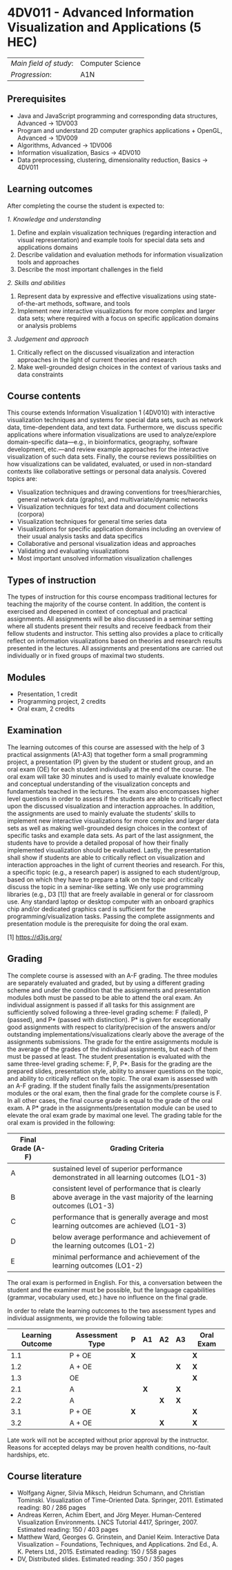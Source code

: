 # 4DV011 - Advanced Information Visualization and Applications (5 HEC)

|     |     |
| --- | --- | 
| *Main field of study*: | Computer Science | 
| *Progression*: | A1N | 

## Prerequisites

* Java and JavaScript programming and corresponding data structures, Advanced → 1DV003
* Program and understand 2D computer graphics applications + OpenGL, Advanced → 1DV009
* Algorithms, Advanced → 1DV006
* Information visualization, Basics → 4DV010
* Data preprocessing, clustering, dimensionality reduction, Basics → 4DV011

## Learning outcomes

After completing the course the student is expected to:

*1. Knowledge and understanding*

1. Define and explain visualization techniques (regarding interaction and visual representation) and example tools for special data sets and applications domains
2. Describe validation and evaluation methods for information visualization tools and approaches
3. Describe the most important challenges in the field

*2. Skills and abilities*

1. Represent data by expressive and effective visualizations using state-of-the-art methods, software, and tools
2. Implement new interactive visualizations for more complex and larger data sets; where required with a focus on specific application domains or analysis problems

*3. Judgement and approach*

1. Critically reflect on the discussed visualization and interaction approaches in the light of current theories and research
2. Make well-grounded design choices in the context of various tasks and data constraints


## Course contents

This course extends Information Visualization 1 (4DV010) with interactive visualization techniques and systems for special data sets, such as network data, time-dependent data, and text data. Furthermore, we discuss specific applications where information visualizations are used to analyze/explore domain-specific data—e.g., in bioinformatics, geography, software development, etc.—and review example approaches for the interactive visualization of such data sets. Finally, the course reviews possibilities on how visualizations can be validated, evaluated, or used in non-standard contexts like collaborative settings or personal data analysis. Covered topics are:

* Visualization techniques and drawing conventions for trees/hierarchies, general  network data (graphs), and multivariate/dynamic networks
* Visualization techniques for text data and document collections (corpora)
* Visualization techniques for general time series data
* Visualizations for specific application domains including an overview of their usual analysis tasks and data specifics
* Collaborative and personal visualization ideas and approaches
* Validating and evaluating visualizations
* Most important unsolved information visualization challenges

## Types of instruction

The types of instruction for this course encompass traditional lectures for teaching the majority of the course content. In addition, the content is exercised and deepened in context of conceptual and practical assignments. All assignments will be also discussed in a seminar setting where all students present their results and receive feedback from their fellow students and instructor. This setting also provides a place to critically reflect on information visualizations based on theories and research results presented in the lectures. All assignments and presentations are carried out individually or in fixed groups of maximal two students.

## Modules

* Presentation, 1 credit
* Programming project, 2 credits
* Oral exam, 2 credits

## Examination

The learning outcomes of this course are assessed with the help of 3 practical assignments (A1-A3) that together form a small programming project, a presentation (P) given by the student or student group, and an oral exam (OE) for each student individually at the end of the course. The oral exam will take 30 minutes and is used to mainly evaluate knowledge and conceptual understanding of the visualization concepts and fundamentals teached in the lectures. The exam also encompasses higher level questions in order to assess if the students are able to critically reflect upon the discussed visualization and interaction approaches. In addition, the assignments are used to mainly evaluate the students’ skills to implement new interactive visualizations for more complex and larger data sets as well as making well-grounded design choices in the context of specific tasks and example data sets. As part of the last assignment, the students have to provide a detailed proposal of how their finally implemented visualization should be evaluated. Lastly, the presentation shall show if students are able to critically reflect on visualization and interaction approaches in the light of current theories and research. For this, a specific topic (e.g., a research paper) is assigned to each student/group, based on which they have to prepare a talk on the topic and critically discuss the topic in a seminar-like setting.
We only use programming libraries (e.g., D3 [1]) that are freely available in general or for classroom use. Any standard laptop or desktop computer with an onboard graphics chip and/or dedicated graphics card is sufficient for the programming/visualization tasks. Passing the complete assignments and presentation module is the prerequisite for doing the oral exam.

[1] https://d3js.org/

## Grading

The complete course is assessed with an A-F grading. The three modules are separately evaluated and graded, but by using a different grading scheme and under the condition that the assignments and presentation modules both must be passed to be able to attend the oral exam.
An individual assignment is passed if all tasks for this assignment are sufficiently solved following a three-level grading scheme: F (failed), P (passed), and P* (passed with distinction). P* is given for exceptionally good assignments with respect to clarity/precision of the answers and/or outstanding implementations/visualizations clearly above the average of the assignments submissions. The grade for the entire assignments module is the average of the grades of the individual assignments, but each of them must be passed at least.
The student presentation is evaluated with the same three-level grading scheme: F, P, P*. Basis for the grading are the prepared slides, presentation style, ability to answer questions on the topic, and ability to critically reflect on the topic.
The oral exam is assessed with an A-F grading. If the student finally fails the assignments/presentation modules or the oral exam, then the final grade for the complete course is F. In all other cases, the final course grade is equal to the grade of the oral exam. A P* grade in the assignments/presentation module can be used to elevate the oral exam grade by maximal one level. The grading table for the oral exam is provided in the following:

| Final Grade (A-F) | Grading Criteria   |
|-------------------|--------------------|
|  A                |  sustained level of superior performance demonstrated in all learning outcomes (LO1-3) |
|  B                |  consistent level of performance that is clearly above average in the vast majority of the learning outcomes (LO1-3) |
|  C                |  performance that is generally average and most learning outcomes are achieved (LO1-3) |
|  D                |  below average performance and achievement of the learning outcomes (LO1-2) |
|  E                | minimal performance and achievement of the learning outcomes (LO1-2) |

The oral exam is performed in English. For this, a conversation between the student and the examiner must be possible, but the language capabilities (grammar, vocabulary used, etc.) have no influence on the final grade.

In order to relate the learning outcomes to the two assessment types and individual assignments, we provide the following table:

| Learning Outcome | Assessment Type | P   | A1  | A2  | A3  | Oral Exam |
| ---------------- | --------------- | --- | --- | --- | --- | --------- |
| 1.1              | P + OE          |**X**|     |     |     | **X**     |
| 1.2              | A + OE          |     |     |     |**X**| **X**     |
| 1.3              | OE              |     |     |     |     | **X**     |
| 2.1              | A               |     |**X**|     |**X**|           |
| 2.2              | A               |     |     |**X**|**X**|           |
| 3.1              | P + OE          |**X**|     |     |     | **X**     |
| 3.2              | A + OE          |     |     |**X**|     | **X**     |

Late work will not be accepted without prior approval by the instructor. Reasons for accepted delays may be proven health conditions, no-fault hardships, etc.

## Course literature

* Wolfgang Aigner, Silvia Miksch, Heidrun Schumann, and Christian Tominski. Visualization of Time-Oriented Data. Springer, 2011. Estimated reading: 80 / 286 pages
* Andreas Kerren, Achim Ebert, and Jörg Meyer. Human-Centered Visualization Environments. LNCS Tutorial 4417, Springer, 2007. Estimated reading: 150 / 403 pages
* Matthew Ward, Georges G. Grinstein, and Daniel Keim. Interactive Data Visualization − Foundations, Techniques, and Applications. 2nd Ed., A. K. Peters Ltd., 2015. Estimated reading: 150 / 558 pages
* DV, Distributed slides. Estimated reading: 350 / 350 pages
